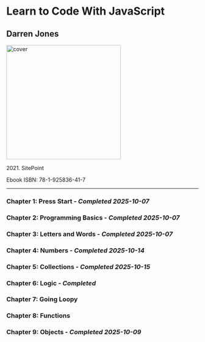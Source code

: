 <h1>Learn to Code With JavaScript</h1>
<h2>Darren Jones</h2>
<img src="https://images-na.ssl-images-amazon.com/images/S/compressed.photo.goodreads.com/books/1617713500i/57633238.jpg" height="300px" alt="cover">
<p>2021. SitePoint</p>
<p>Ebook ISBN: 78-1-925836-41-7</p>
<hr>
<h3>Chapter 1: Press Start - <em>Completed 2025-10-07</em></h3>
<h3>Chapter 2: Programming Basics - <em>Completed 2025-10-07</em></h3>
<h3>Chapter 3: Letters and Words - <em>Completed 2025-10-07</em></h3>
<h3>Chapter 4: Numbers - <em>Completed 2025-10-14</em></h3>
<h3>Chapter 5: Collections - <em>Completed 2025-10-15</em></h3>
<h3>Chapter 6: Logic - <em>Completed</em></h3>
<h3>Chapter 7: Going Loopy</h3>
<h3>Chapter 8: Functions</h3>
<h3>Chapter 9: Objects - <em>Completed 2025-10-09</em></h3>
